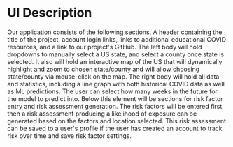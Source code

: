 # UI Description
Our application consists of the following sections. A header containing the title of the project, account login links, links to additional educational COVID resources, and a link to our project's GitHub. The left body will hold dropdowns to manually select a US state, and select a county once state is selected. It also will hold an interactive map of the US that will dynamically highlight and zoom to chosen state/county and will allow choosing state/county via mouse-click on the map. The right body will hold all data and statistics, including a line graph with both historical COVID data as well as ML predictions. The user can select how many weeks in the future for the model to predict into. Below this element will be sections for risk factor entry and risk assessment generation. The risk factors will be entered first then a risk assessment producing a likelihood of exposure can be generated based on the factors and location selected. This risk assessment can be saved to a user's profile if the user has created an account to track risk over time and save risk factor settings.